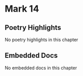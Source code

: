 # Mark 14

## Poetry Highlights

No poetry highlights in this chapter

## Embedded Docs

No embedded docs in this chapter

